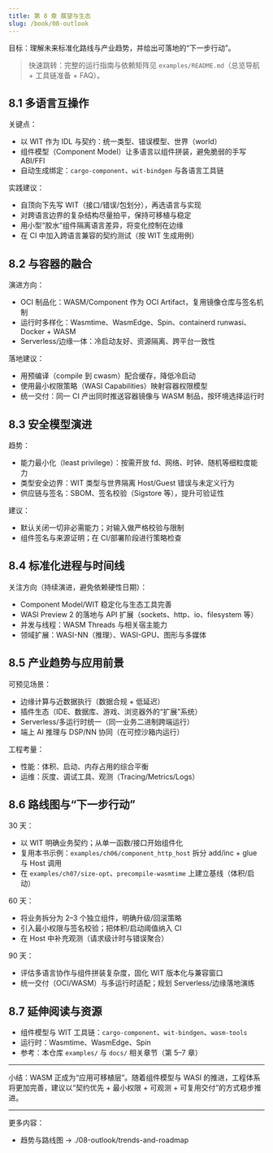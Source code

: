```yaml
---
title: 第 8 章 展望与生态
slug: /book/08-outlook
---
```


目标：理解未来标准化路线与产业趋势，并给出可落地的“下一步行动”。

> 快速跳转：完整的运行指南与依赖矩阵见 `examples/README.md`（总览导航 + 工具链准备 + FAQ）。

## 8.1 多语言互操作
关键点：
- 以 WIT 作为 IDL 与契约：统一类型、错误模型、世界（world）
- 组件模型（Component Model）让多语言以组件拼装，避免脆弱的手写 ABI/FFI
- 自动生成绑定：`cargo-component`、`wit-bindgen` 与各语言工具链

实践建议：
- 自顶向下先写 WIT（接口/错误/包划分），再选语言与实现
- 对跨语言边界的复杂结构尽量拍平，保持可移植与稳定
- 用小型“胶水”组件隔离语言差异，将变化控制在边缘
- 在 CI 中加入跨语言兼容的契约测试（按 WIT 生成用例）

## 8.2 与容器的融合
演进方向：
- OCI 制品化：WASM/Component 作为 OCI Artifact，复用镜像仓库与签名机制
- 运行时多样化：Wasmtime、WasmEdge、Spin、containerd runwasi、Docker + WASM
- Serverless/边缘一体：冷启动友好、资源隔离、跨平台一致性

落地建议：
- 用预编译（compile 到 cwasm）配合缓存，降低冷启动
- 使用最小权限策略（WASI Capabilities）映射容器权限模型
- 统一交付：同一 CI 产出同时推送容器镜像与 WASM 制品，按环境选择运行时

## 8.3 安全模型演进
趋势：
- 能力最小化（least privilege）：按需开放 fd、网络、时钟、随机等细粒度能力
- 类型安全边界：WIT 类型与世界隔离 Host/Guest 错误与未定义行为
- 供应链与签名：SBOM、签名校验（Sigstore 等），提升可验证性

建议：
- 默认关闭一切非必需能力；对输入做严格校验与限制
- 组件签名与来源证明；在 CI/部署阶段进行策略检查

## 8.4 标准化进程与时间线
关注方向（持续演进，避免依赖硬性日期）：
- Component Model/WIT 稳定化与生态工具完善
- WASI Preview 2 的落地与 API 扩展（sockets、http、io、filesystem 等）
- 并发与线程：WASM Threads 与相关宿主能力
- 领域扩展：WASI-NN（推理）、WASI-GPU、图形与多媒体

## 8.5 产业趋势与应用前景
可预见场景：
- 边缘计算与近数据执行（数据合规 + 低延迟）
- 插件生态（IDE、数据库、游戏、浏览器外的“扩展”系统）
- Serverless/多运行时统一（同一业务二进制跨端运行）
- 端上 AI 推理与 DSP/NN 协同（在可控沙箱内运行）

工程考量：
- 性能：体积、启动、内存占用的综合平衡
- 运维：灰度、调试工具、观测（Tracing/Metrics/Logs）


## 8.6 路线图与“下一步行动”
30 天：
- 以 WIT 明确业务契约；从单一函数/接口开始组件化
- 复用本书示例：`examples/ch06/component_http_host` 拆分 add/inc + glue 与 Host 调用
- 在 `examples/ch07/size-opt`、`precompile-wasmtime` 上建立基线（体积/启动）

60 天：
- 将业务拆分为 2–3 个独立组件，明确升级/回滚策略
- 引入最小权限与签名校验；把体积/启动阈值纳入 CI
- 在 Host 中补充观测（请求级计时与错误聚合）

90 天：
- 评估多语言协作与组件拼装复杂度，固化 WIT 版本化与兼容窗口
- 统一交付（OCI/WASM）与多运行时适配；规划 Serverless/边缘落地演练

## 8.7 延伸阅读与资源
- 组件模型与 WIT 工具链：`cargo-component`、`wit-bindgen`、`wasm-tools`
- 运行时：Wasmtime、WasmEdge、Spin
- 参考：本仓库 `examples/` 与 `docs/` 相关章节（第 5–7 章）

---

小结：WASM 正成为“应用可移植层”。随着组件模型与 WASI 的推进，工程体系将更加完善，建议以“契约优先 + 最小权限 + 可观测 + 可复用交付”的方式稳步推进。

---

更多内容：
- 趋势与路线图 → ./08-outlook/trends-and-roadmap
